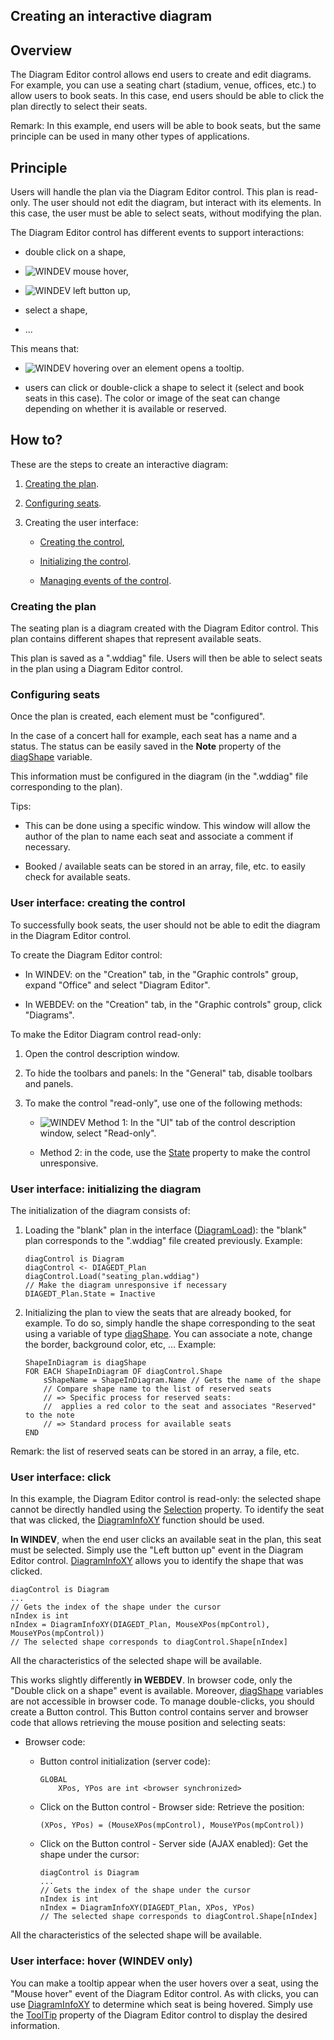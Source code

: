 
## Creating an interactive diagram
			

<a name="NOTE1"></a>
<a name="NOTE1_1"></a>


## Overview
<a name="overview_ELTTEXTE000268"></a>
The Diagram Editor control allows end users to create and edit diagrams.
For example, you can use a seating chart (stadium, venue, offices, etc.) to allow users to book seats. In this case, end users should be able to click the plan directly to select their seats.

Remark: In this example, end users will be able to book seats, but the same principle can be used in many other types of applications. 

<a name="NOTE2"></a>
<a name="NOTE2_1"></a>


## Principle
<a name="principle_ELTTEXTE000292"></a>
Users will handle the plan via the Diagram Editor control. This plan is read-only. The user should not edit the diagram, but interact with its elements. In this case, the user must be able to select seats, without modifying the plan.

The Diagram Editor control has different events to support interactions:

- double click on a shape, 

- ![WINDEV](https://doc.pcsoft.fr/ext/images/us/WD.png) mouse hover,

- ![WINDEV](https://doc.pcsoft.fr/ext/images/us/WD.png) left button up, 

- select a shape, 

- ...




This means that: 

- ![WINDEV](https://doc.pcsoft.fr/ext/images/us/WD.png) hovering over an element opens a tooltip.

- users can click or double-click a shape to select it (select and book seats in this case). The color or image of the seat can change depending on whether it is available or reserved.




<a name="NOTE3"></a>
<a name="NOTE3_1"></a>


## How to?
<a name="how_ELTTEXTE000316"></a>
These are the steps to create an interactive diagram: 

1. [Creating the plan](#NOTE3_2). 

2. [Configuring seats](#NOTE3_3).

3. Creating the user interface: 

	- [Creating the control](#NOTE3_4),

	- [Initializing the control](#NOTE3_5).

	- [Managing events of the control](#NOTE3_6). 






<a name="NOTE3_2"></a>


### Creating the plan
<a name="creating_the_plan_ELTPARAGRAPHE000069"></a>

The seating plan is a diagram created with the Diagram Editor control. This plan contains different shapes that represent available seats. 

This plan is saved as a ".wddiag" file. Users will then be able to select seats in the plan using a Diagram Editor control.
<a name="NOTE3_3"></a>


### Configuring seats
<a name="configuring_seats_ELTPARAGRAPHE000078"></a>

Once the plan is created, each element must be "configured".

In the case of a concert hall for example, each seat has a name and a status. The status can be easily saved in the **Note** property of the [diagShape](../WDLang1/1410088082.md) variable.

This information must be configured in the diagram (in the ".wddiag" file corresponding to the plan).

Tips: 

- This can be done using a specific window. This window will allow the author of the plan to name each seat and associate a comment if necessary.

- Booked / available seats can be stored in an array, file, etc. to easily check for available seats.   



<a name="NOTE3_4"></a>


### User interface: creating the control
<a name="user_interface_creating_the_control_ELTPARAGRAPHE000097"></a>

To successfully book seats, the user should not be able to edit the diagram in the Diagram Editor control. 

To create the Diagram Editor control: 

- In WINDEV: on the "Creation" tab, in the "Graphic controls" group, expand "Office" and select "Diagram Editor". 

- In WEBDEV: on the "Creation" tab, in the "Graphic controls" group, click "Diagrams". 




To make the Editor Diagram control read-only: 

1. Open the control description window. 

2. To hide the toolbars and panels: In the "General" tab, disable toolbars and panels. 

3. To make the control "read-only", use one of the following methods: 

	- ![WINDEV](https://doc.pcsoft.fr/ext/images/us/WD.png) Method 1: In the "UI" tab of the control description window, select "Read-only".

	- Method 2: in the code, use the [State](../Proprietes/2510039.md) property to make the control unresponsive. 






<a name="NOTE3_5"></a>


### User interface: initializing the diagram
<a name="user_interface_initializing_the_diagram_ELTPARAGRAPHE000147"></a>

The initialization of the diagram consists of: 

1. Loading the "blank" plan in the interface ([DiagramLoad](../WDLang1/1410088123.md)): the "blank" plan corresponds to the ".wddiag" file created previously.
	Example: 
	
	```wl
	diagControl is Diagram
	diagControl <- DIAGEDT_Plan
	diagControl.Load("seating_plan.wddiag")
	// Make the diagram unresponsive if necessary
	DIAGEDT_Plan.State = Inactive
	```


2. Initializing the plan to view the seats that are already booked, for example. To do so, simply handle the shape corresponding to the seat using a variable of type [diagShape](../WDLang1/1410088082.md). You can associate a note, change the border, background color, etc, ...
	Example: 
	
	```wl
	ShapeInDiagram is diagShape
	FOR EACH ShapeInDiagram OF diagControl.Shape
		sShapeName = ShapeInDiagram.Name // Gets the name of the shape
		// Compare shape name to the list of reserved seats
		// => Specific process for reserved seats: 
		// 	applies a red color to the seat and associates "Reserved" to the note
		// => Standard process for available seats
	END
	```



Remark: the list of reserved seats can be stored in an array, a file, etc.
<a name="NOTE3_6"></a>


### User interface: click
<a name="user_interface_click_ELTPARAGRAPHE000173"></a>

In this example, the Diagram Editor control is read-only: the selected shape cannot be directly handled using the [Selection](../Proprietes/1000023033.md) property. To identify the seat that was clicked, the [DiagramInfoXY](../WDLang1/1410088464.md) function should be used.

**In WINDEV**, when the end user clicks an available seat in the plan, this seat must be selected. Simply use the "Left button up" event in the Diagram Editor control. [DiagramInfoXY](../WDLang1/1410088464.md) allows you to identify the shape that was clicked.


```wl
diagControl is Diagram
...
// Gets the index of the shape under the cursor
nIndex is int
nIndex = DiagramInfoXY(DIAGEDT_Plan, MouseXPos(mpControl), MouseYPos(mpControl))
// The selected shape corresponds to diagControl.Shape[nIndex]
```
All the characteristics of the selected shape will be available. 

This works slightly differently **in WEBDEV**. In browser code, only the "Double click on a shape" event is available. Moreover, [diagShape](../WDLang1/1410088082.md) variables are not accessible in browser code. To manage double-clicks, you should create a Button control. This Button control contains server and browser code that allows retrieving the mouse position and selecting seats: 

- Browser code: 

	- Button control initialization (server code):  
			
		```wl
		GLOBAL
			XPos, YPos are int <browser synchronized>
		```


	- Click on the Button control - Browser side: Retrieve the position: 
			
		```wl
		(XPos, YPos) = (MouseXPos(mpControl), MouseYPos(mpControl))
		```


	- Click on the Button control - Server side (AJAX enabled): Get the shape under the cursor: 
			
		```wl
		diagControl is Diagram
		...
		// Gets the index of the shape under the cursor
		nIndex is int
		nIndex = DiagramInfoXY(DIAGEDT_Plan, XPos, YPos)
		// The selected shape corresponds to diagControl.Shape[nIndex]
		```






All the characteristics of the selected shape will be available.
<a name="NOTE3_7"></a>


### User interface: hover (WINDEV only)
<a name="user_interface_hover_windev_only_ELTPARAGRAPHE000213"></a>

You can make a tooltip appear when the user hovers over a seat, using the "Mouse hover" event of the Diagram Editor control. As with clicks, you can use [DiagramInfoXY](../WDLang1/1410088464.md) to determine which seat is being hovered. Simply use the [ToolTip](../Proprietes/2510005.md) property of the Diagram Editor control to display the desired information. 


